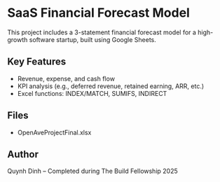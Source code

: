 # SaaS Financial Forecast Model
This project includes a 3-statement financial forecast model for a high-growth software startup, built using Google Sheets.

## Key Features
- Revenue, expense, and cash flow 
- KPI analysis (e.g., deferred revenue, retained earning, ARR, etc.)
- Excel functions: INDEX/MATCH, SUMIFS, INDIRECT

## Files
- OpenAveProjectFinal.xlsx

## Author
Quynh Dinh – Completed during The Build Fellowship 2025
